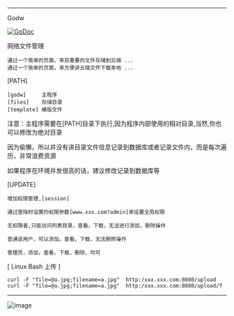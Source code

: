 ----------------
Godw

<a href="https://godoc.org/github.com/nulijiabei/godw"><img src="https://godoc.org/github.com/nulijiabei/godw?status.svg" alt="GoDoc"></a>

网络文件管理
	
	通过一个简单的页面，来将重要的文件存储到云端 ...
	通过一个简单的页面，来方便讲云端文件下载本地 ...

[PATH]

    [godw]     主程序
    [files]    存储目录
    [template] 模版文件

注意：主程序需要在[PATH]目录下执行,因为程序内部使用的相对目录,当然,你也可以修改为绝对目录

因为偷懒，所以并没有讲目录文件信息记录到数据库或者记录文件内，而是每次遍历，非常浪费资源

如果程序在环境并发很高的话，建议修改记录到数据库等

[UPDATE]

	增加权限管理,[session]
	
	通过登陆时设置的权限参数[www.xxx.com?admin]来设置全局权限
	
	无权限者,只能访问列表目录，查看，下载，无法进行添加，删除操作
	
	普通该用户，可以添加，查看，下载，无法删除操作
	
	管理员，添加，查看，下载，删除，均可

[ Linux Bash 上传 ]

	curl -F "file=@a.jpg;filename=a.jpg"  http:/xxx.xxx.com:8080/upload
	curl -F "file=@a.jpg;filename=a.jpg"  http:/xxx.xxx.com:8080/upload/f

----------------

![image](https://raw.githubusercontent.com/nulijiabei/godw/master/screenshot.png)


